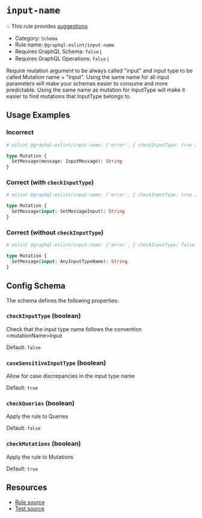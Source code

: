 # `input-name`

💡 This rule provides
[suggestions](https://eslint.org/docs/developer-guide/working-with-rules#providing-suggestions)

- Category: `Schema`
- Rule name: `@graphql-eslint/input-name`
- Requires GraphQL Schema: `false`
  [ℹ️](/docs/getting-started#extended-linting-rules-with-graphql-schema)
- Requires GraphQL Operations: `false`
  [ℹ️](/docs/getting-started#extended-linting-rules-with-siblings-operations)

Require mutation argument to be always called "input" and input type to be called Mutation name +
"Input". Using the same name for all input parameters will make your schemas easier to consume and
more predictable. Using the same name as mutation for InputType will make it easier to find
mutations that InputType belongs to.

## Usage Examples

### Incorrect

```graphql
# eslint @graphql-eslint/input-name: ['error', { checkInputType: true }]

type Mutation {
  SetMessage(message: InputMessage): String
}
```

### Correct (with `checkInputType`)

```graphql
# eslint @graphql-eslint/input-name: ['error', { checkInputType: true }]

type Mutation {
  SetMessage(input: SetMessageInput): String
}
```

### Correct (without `checkInputType`)

```graphql
# eslint @graphql-eslint/input-name: ['error', { checkInputType: false }]

type Mutation {
  SetMessage(input: AnyInputTypeName): String
}
```

## Config Schema

The schema defines the following properties:

### `checkInputType` (boolean)

Check that the input type name follows the convention \<mutationName>Input

Default: `false`

### `caseSensitiveInputType` (boolean)

Allow for case discrepancies in the input type name

Default: `true`

### `checkQueries` (boolean)

Apply the rule to Queries

Default: `false`

### `checkMutations` (boolean)

Apply the rule to Mutations

Default: `true`

## Resources

- [Rule source](https://github.com/B2o5T/graphql-eslint/tree/master/packages/plugin/src/rules/input-name.ts)
- [Test source](https://github.com/B2o5T/graphql-eslint/tree/master/packages/plugin/tests/input-name.spec.ts)
